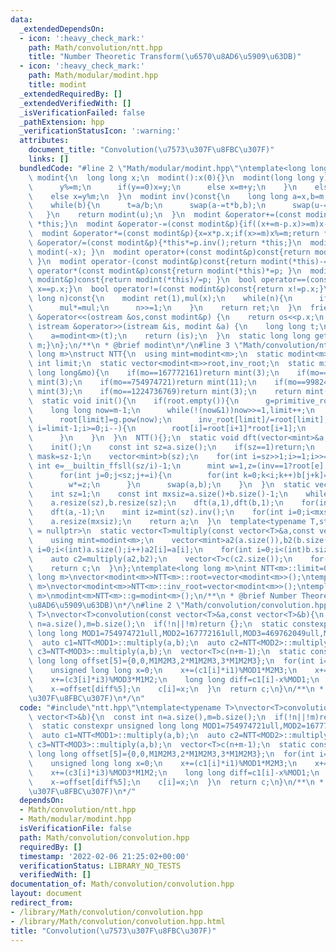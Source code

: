 ```yaml
---
data:
  _extendedDependsOn:
  - icon: ':heavy_check_mark:'
    path: Math/convolution/ntt.hpp
    title: "Number Theoretic Transform(\u6570\u8AD6\u5909\u63DB)"
  - icon: ':heavy_check_mark:'
    path: Math/modular/modint.hpp
    title: modint
  _extendedRequiredBy: []
  _extendedVerifiedWith: []
  _isVerificationFailed: false
  _pathExtension: hpp
  _verificationStatusIcon: ':warning:'
  attributes:
    document_title: "Convolution(\u7573\u307F\u8FBC\u307F)"
    links: []
  bundledCode: "#line 2 \"Math/modular/modint.hpp\"\ntemplate<long long m>\nstruct\
    \ modint{\n  long long x;\n  modint():x(0){}\n  modint(long long y){\n    if(y<0){\n\
    \      y%=m;\n      if(y==0)x=y;\n      else x=m+y;\n    }\n    else if(y<m)x=y;\n\
    \    else x=y%m;\n  }\n  modint inv()const{\n    long long a=x,b=m,u=1,v=0,t;\n\
    \    while(b){\n      t=a/b;\n      swap(a-=t*b,b);\n      swap(u-=t*v,v);\n \
    \   }\n    return modint(u);\n  }\n  modint &operator+=(const modint&p){if((x+=p.x)>=m)x-=m;return\
    \ *this;}\n  modint &operator-=(const modint&p){if((x+=m-p.x)>=m)x-=m;return *this;}\n\
    \  modint &operator*=(const modint&p){x=x*p.x;if(x>=m)x%=m;return *this;}\n  modint\
    \ &operator/=(const modint&p){*this*=p.inv();return *this;}\n  modint operator-()const{return\
    \ modint(-x); }\n  modint operator+(const modint&p)const{return modint(*this)+=p;\
    \ }\n  modint operator-(const modint&p)const{return modint(*this)-=p; }\n  modint\
    \ operator*(const modint&p)const{return modint(*this)*=p; }\n  modint operator/(const\
    \ modint&p)const{return modint(*this)/=p; }\n  bool operator==(const modint&p)const{return\
    \ x==p.x;}\n  bool operator!=(const modint&p)const{return x!=p.x;}\n  modint pow(long\
    \ long n)const{\n    modint ret(1),mul(x);\n    while(n){\n      if(n&1)ret*=mul;\n\
    \      mul*=mul;\n      n>>=1;\n    }\n    return ret;\n  }\n  friend ostream\
    \ &operator<<(ostream &os,const modint&p) {\n    return os<<p.x;\n  }\n  friend\
    \ istream &operator>>(istream &is, modint &a) {\n    long long t;\n    is>>t;\n\
    \    a=modint<m>(t);\n    return (is);\n  }\n  static long long get_mod(){return\
    \ m;}\n};\n/**\n * @brief modint\n*/\n#line 3 \"Math/convolution/ntt.hpp\"\ntemplate<long\
    \ long m>\nstruct NTT{\n  using mint=modint<m>;\n  static modint<m> g;\n  static\
    \ int limit;\n  static vector<modint<m>>root,inv_root;\n  static mint primitive_root(const\
    \ long long&mo){\n    if(mo==167772161)return mint(3);\n    if(mo==469762049)return\
    \ mint(3);\n    if(mo==754974721)return mint(11);\n    if(mo==998244353)return\
    \ mint(3);\n    if(mo==1224736769)return mint(3);\n    return mint(0);\n  }\n\
    \  static void init(){\n    if(root.empty()){\n      g=primitive_root(m);\n  \
    \    long long now=m-1;\n      while(!(now&1))now>>=1,limit++;\n      root.resize(limit+1,1),inv_root.resize(limit+1,1);\n\
    \      root[limit]=g.pow(now);\n      inv_root[limit]/=root[limit];\n      for(int\
    \ i=limit-1;i>=0;i--){\n        root[i]=root[i+1]*root[i+1];\n        inv_root[i]=inv_root[i+1]*inv_root[i+1];\n\
    \      }\n    }\n  }\n  NTT(){};\n  static void dft(vector<mint>&a,int inv){\n\
    \    init();\n    const int sz=a.size();\n    if(sz==1)return;\n    const int\
    \ mask=sz-1;\n    vector<mint>b(sz);\n    for(int i=sz>>1;i>=1;i>>=1){\n     \
    \ int e=__builtin_ffsll(sz/i)-1;\n      mint w=1,z=(inv==1?root[e]:inv_root[e]);\n\
    \      for(int j=0;j<sz;j+=i){\n        for(int k=0;k<i;k++)b[j+k]=a[((j<<1)&mask)+k]+w*a[(((j<<1)+i)&mask)+k];\n\
    \        w*=z;\n      }\n      swap(a,b);\n    }\n  }\n  static vector<mint>multiply(vector<mint>a,vector<mint>b){\n\
    \    int sz=1;\n    const int mxsiz=a.size()+b.size()-1;\n    while(sz<mxsiz)sz<<=1;\n\
    \    a.resize(sz),b.resize(sz);\n    dft(a,1),dft(b,1);\n    for(int i=0;i<sz;i++)a[i]*=b[i];\n\
    \    dft(a,-1);\n    mint iz=mint(sz).inv();\n    for(int i=0;i<mxsiz;i++)a[i]*=iz;\n\
    \    a.resize(mxsiz);\n    return a;\n  }\n  template<typename T,std::enable_if_t<is_integral<T>::value>*\
    \ = nullptr>\n  static vector<T>multiply(const vector<T>&a,const vector<T>&b){\n\
    \    using mint=modint<m>;\n    vector<mint>a2(a.size()),b2(b.size());\n    for(int\
    \ i=0;i<(int)a.size();i++)a2[i]=a[i];\n    for(int i=0;i<(int)b.size();i++)b2[i]=b[i];\n\
    \    auto c2=multiply(a2,b2);\n    vector<T>c(c2.size());\n    for(int i=0;i<(int)c.size();i++)c[i]=c2[i].x;\n\
    \    return c;\n  }\n};\ntemplate<long long m>\nint NTT<m>::limit=0;\ntemplate<long\
    \ long m>\nvector<modint<m>>NTT<m>::root=vector<modint<m>>();\ntemplate<long long\
    \ m>\nvector<modint<m>>NTT<m>::inv_root=vector<modint<m>>();\ntemplate<long long\
    \ m>\nmodint<m>NTT<m>::g=modint<m>();\n/**\n * @brief Number Theoretic Transform(\u6570\
    \u8AD6\u5909\u63DB)\n*/\n#line 2 \"Math/convolution/convolution.hpp\"\ntemplate<typename\
    \ T>\nvector<T>convolution(const vector<T>&a,const vector<T>&b){\n  const int\
    \ n=a.size(),m=b.size();\n  if(!n||!m)return {};\n  static constexpr unsigned\
    \ long long MOD1=754974721ull,MOD2=167772161ull,MOD3=469762049ull,M2M3=78812994116517889ull,M1M3=354658471880163329ull,M1M2=126663740442542081ull,M1M2M3=560135205046714369ull,i1=190329765ull,i2=58587104,i3=187290749ull;\n\
    \  auto c1=NTT<MOD1>::multiply(a,b);\n  auto c2=NTT<MOD2>::multiply(a,b);\n  auto\
    \ c3=NTT<MOD3>::multiply(a,b);\n  vector<T>c(n+m-1);\n  static constexpr unsigned\
    \ long long offset[5]={0,0,M1M2M3,2*M1M2M3,3*M1M2M3};\n  for(int i=0;i<n+m-1;i++){\n\
    \    unsigned long long x=0;\n    x+=(c1[i]*i1)%MOD1*M2M3;\n    x+=(c2[i]*i2)%MOD2*M1M3;\n\
    \    x+=(c3[i]*i3)%MOD3*M1M2;\n    long long diff=c1[i]-x%MOD1;\n    if(diff<0)diff+=MOD1;\n\
    \    x-=offset[diff%5];\n    c[i]=x;\n  }\n  return c;\n}\n/**\n * @brief Convolution(\u7573\
    \u307F\u8FBC\u307F)\n*/\n"
  code: "#include\"ntt.hpp\"\ntemplate<typename T>\nvector<T>convolution(const vector<T>&a,const\
    \ vector<T>&b){\n  const int n=a.size(),m=b.size();\n  if(!n||!m)return {};\n\
    \  static constexpr unsigned long long MOD1=754974721ull,MOD2=167772161ull,MOD3=469762049ull,M2M3=78812994116517889ull,M1M3=354658471880163329ull,M1M2=126663740442542081ull,M1M2M3=560135205046714369ull,i1=190329765ull,i2=58587104,i3=187290749ull;\n\
    \  auto c1=NTT<MOD1>::multiply(a,b);\n  auto c2=NTT<MOD2>::multiply(a,b);\n  auto\
    \ c3=NTT<MOD3>::multiply(a,b);\n  vector<T>c(n+m-1);\n  static constexpr unsigned\
    \ long long offset[5]={0,0,M1M2M3,2*M1M2M3,3*M1M2M3};\n  for(int i=0;i<n+m-1;i++){\n\
    \    unsigned long long x=0;\n    x+=(c1[i]*i1)%MOD1*M2M3;\n    x+=(c2[i]*i2)%MOD2*M1M3;\n\
    \    x+=(c3[i]*i3)%MOD3*M1M2;\n    long long diff=c1[i]-x%MOD1;\n    if(diff<0)diff+=MOD1;\n\
    \    x-=offset[diff%5];\n    c[i]=x;\n  }\n  return c;\n}\n/**\n * @brief Convolution(\u7573\
    \u307F\u8FBC\u307F)\n*/"
  dependsOn:
  - Math/convolution/ntt.hpp
  - Math/modular/modint.hpp
  isVerificationFile: false
  path: Math/convolution/convolution.hpp
  requiredBy: []
  timestamp: '2022-02-06 21:25:02+00:00'
  verificationStatus: LIBRARY_NO_TESTS
  verifiedWith: []
documentation_of: Math/convolution/convolution.hpp
layout: document
redirect_from:
- /library/Math/convolution/convolution.hpp
- /library/Math/convolution/convolution.hpp.html
title: "Convolution(\u7573\u307F\u8FBC\u307F)"
---
```

